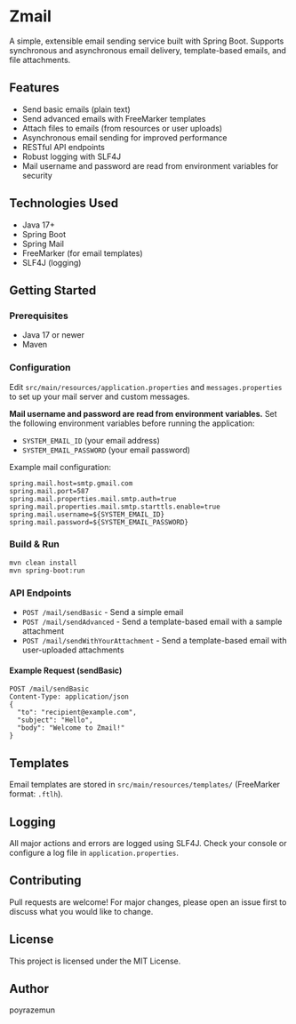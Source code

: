# Zmail

A simple, extensible email sending service built with Spring Boot. Supports synchronous and asynchronous email delivery,
template-based emails, and file attachments.

## Features

- Send basic emails (plain text)
- Send advanced emails with FreeMarker templates
- Attach files to emails (from resources or user uploads)
- Asynchronous email sending for improved performance
- RESTful API endpoints
- Robust logging with SLF4J
- Mail username and password are read from environment variables for security

## Technologies Used

- Java 17+
- Spring Boot
- Spring Mail
- FreeMarker (for email templates)
- SLF4J (logging)

## Getting Started

### Prerequisites

- Java 17 or newer
- Maven

### Configuration

Edit `src/main/resources/application.properties` and `messages.properties` to set up your mail server and custom
messages.

**Mail username and password are read from environment variables.**
Set the following environment variables before running the application:

- `SYSTEM_EMAIL_ID` (your email address)
- `SYSTEM_EMAIL_PASSWORD` (your email password)

Example mail configuration:

```
spring.mail.host=smtp.gmail.com
spring.mail.port=587
spring.mail.properties.mail.smtp.auth=true
spring.mail.properties.mail.smtp.starttls.enable=true
spring.mail.username=${SYSTEM_EMAIL_ID}
spring.mail.password=${SYSTEM_EMAIL_PASSWORD}
```

### Build & Run

```
mvn clean install
mvn spring-boot:run
```

### API Endpoints

- `POST /mail/sendBasic` - Send a simple email
- `POST /mail/sendAdvanced` - Send a template-based email with a sample attachment
- `POST /mail/sendWithYourAttachment` - Send a template-based email with user-uploaded attachments

#### Example Request (sendBasic)

```
POST /mail/sendBasic
Content-Type: application/json
{
  "to": "recipient@example.com",
  "subject": "Hello",
  "body": "Welcome to Zmail!"
}
```

## Templates

Email templates are stored in `src/main/resources/templates/` (FreeMarker format: `.ftlh`).

## Logging

All major actions and errors are logged using SLF4J. Check your console or configure a log file in
`application.properties`.

## Contributing

Pull requests are welcome! For major changes, please open an issue first to discuss what you would like to change.

## License

This project is licensed under the MIT License.

## Author

poyrazemun


